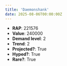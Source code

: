 ```yaml
---
title: 'Daemonshank'
date: 2025-08-06T00:00:00Z
---
```

- **RAP**: 221576
- **Value**: 240000
- **Demand level**: 2
- **Trend**: 2
- **Projected?**: True
- **Hyped?**: True
- **Rare?**: True
